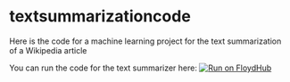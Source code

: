 # textsummarizationcode
Here is the code for a machine learning project for the text summarization of a Wikipedia article

You can run the code for the text summarizer here:  [![Run on FloydHub](https://static.floydhub.com/button/button-small.svg)](https://floydhub.com/run?template=https://github.com/Alfrick/textsummarizationcode.git)

